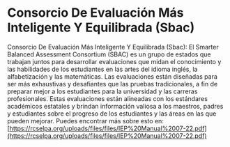 # Consorcio De Evaluación Más Inteligente Y Equilibrada (Sbac)
Consorcio De Evaluación Más Inteligente Y Equilibrada (Sbac): El Smarter Balanced Assessment Consortium (SBAC) es un grupo de estados que trabajan juntos para desarrollar evaluaciones que midan el conocimiento y las habilidades de los estudiantes en las artes del idioma inglés, la alfabetización y las matemáticas. Las evaluaciones están diseñadas para ser más exhaustivas y desafiantes que las pruebas tradicionales, a fin de preparar mejor a los estudiantes para la universidad y las carreras profesionales. Estas evaluaciones están alineadas con los estándares académicos estatales y brindan información valiosa a los maestros, padres y estudiantes sobre el progreso de los estudiantes y las áreas en las que pueden mejorar.
Puedes encontrar más sobre esto en: [https://rcselpa.org/uploads/files/files/IEP%20Manual%2007-22.pdf](https://rcselpa.org/uploads/files/files/IEP%20Manual%2007-22.pdf)